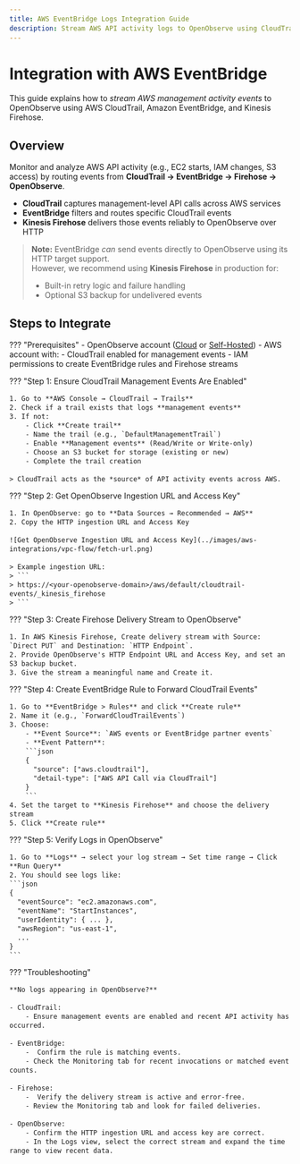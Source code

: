```yaml
---
title: AWS EventBridge Logs Integration Guide
description: Stream AWS API activity logs to OpenObserve using CloudTrail, EventBridge, and Kinesis Firehose.
---
```


# Integration with AWS EventBridge

This guide explains how to *stream AWS management activity events* to OpenObserve using AWS CloudTrail, Amazon EventBridge, and Kinesis Firehose.

## Overview

Monitor and analyze AWS API activity (e.g., EC2 starts, IAM changes, S3 access) by routing events from **CloudTrail → EventBridge → Firehose → OpenObserve**.

- **CloudTrail** captures management-level API calls across AWS services
- **EventBridge** filters and routes specific CloudTrail events
- **Kinesis Firehose** delivers those events reliably to OpenObserve over HTTP

> **Note:** EventBridge *can* send events directly to OpenObserve using its HTTP target support.  
> However, we recommend using **Kinesis Firehose** in production for:
>
> - Built-in retry logic and failure handling
> - Optional S3 backup for undelivered events


## Steps to Integrate

??? "Prerequisites"
    - OpenObserve account ([Cloud](https://cloud.openobserve.ai/web/) or [Self-Hosted](../../../getting-started/#self-hosted-installation))
    - AWS account with:
        - CloudTrail enabled for management events
        - IAM permissions to create EventBridge rules and Firehose streams


??? "Step 1: Ensure CloudTrail Management Events Are Enabled"

    1. Go to **AWS Console → CloudTrail → Trails**
    2. Check if a trail exists that logs **management events**
    3. If not:
        - Click **Create trail**
        - Name the trail (e.g., `DefaultManagementTrail`)
        - Enable **Management events** (Read/Write or Write-only)
        - Choose an S3 bucket for storage (existing or new)
        - Complete the trail creation

    > CloudTrail acts as the *source* of API activity events across AWS.


??? "Step 2: Get OpenObserve Ingestion URL and Access Key"

    1. In OpenObserve: go to **Data Sources → Recommended → AWS**
    2. Copy the HTTP ingestion URL and Access Key

    ![Get OpenObserve Ingestion URL and Access Key](../images/aws-integrations/vpc-flow/fetch-url.png)

    > Example ingestion URL:
    > ```
    > https://<your-openobserve-domain>/aws/default/cloudtrail-events/_kinesis_firehose
    > ```


??? "Step 3: Create Firehose Delivery Stream to OpenObserve"

    1. In AWS Kinesis Firehose, Create delivery stream with Source: `Direct PUT` and Destination: `HTTP Endpoint`.
    2. Provide OpenObserve's HTTP Endpoint URL and Access Key, and set an S3 backup bucket.
    3. Give the stream a meaningful name and Create it.


??? "Step 4: Create EventBridge Rule to Forward CloudTrail Events"

    1. Go to **EventBridge > Rules** and click **Create rule**
    2. Name it (e.g., `ForwardCloudTrailEvents`)
    3. Choose:
        - **Event Source**: `AWS events or EventBridge partner events`
        - **Event Pattern**:
        ```json
        {
          "source": ["aws.cloudtrail"],
          "detail-type": ["AWS API Call via CloudTrail"]
        }
        ```
    4. Set the target to **Kinesis Firehose** and choose the delivery stream
    5. Click **Create rule**


??? "Step 5: Verify Logs in OpenObserve"

    1. Go to **Logs** → select your log stream → Set time range → Click **Run Query**
    2. You should see logs like:
    ```json
    {
      "eventSource": "ec2.amazonaws.com",
      "eventName": "StartInstances",
      "userIdentity": { ... },
      "awsRegion": "us-east-1",
      ...
    }
    ```


??? "Troubleshooting"

    **No logs appearing in OpenObserve?**

    - CloudTrail:
        - Ensure management events are enabled and recent API activity has occurred.  

    - EventBridge:
        -  Confirm the rule is matching events.  
        - Check the Monitoring tab for recent invocations or matched event counts.

    - Firehose:
        -  Verify the delivery stream is active and error-free.
        - Review the Monitoring tab and look for failed deliveries.  
    
    - OpenObserve:
        - Confirm the HTTP ingestion URL and access key are correct.
        - In the Logs view, select the correct stream and expand the time range to view recent data.


